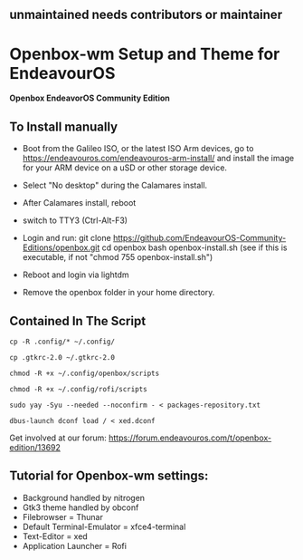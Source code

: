 ## unmaintained needs contributors or maintainer


# Openbox-wm Setup and Theme for EndeavourOS

**Openbox EndeavorOS Community Edition**

## To Install manually

-   Boot from the Galileo ISO, or the latest ISO
    Arm devices, go to https://endeavouros.com/endeavouros-arm-install/
    and install the image for your ARM device on a uSD or other storage device.
     
-  Select "No desktop" during the Calamares install.
  
-  After Calamares install, reboot
   
-  switch to TTY3 (Ctrl-Alt-F3)
  
-  Login and run:
   git clone https://github.com/EndeavourOS-Community-Editions/openbox.git
   cd openbox
   bash openbox-install.sh  (see if this is executable, if not "chmod 755 openbox-install.sh")
     
-  Reboot and login via lightdm
  
-  Remove the openbox folder in your home directory.

## Contained In The Script

    cp -R .config/* ~/.config/
    
    cp .gtkrc-2.0 ~/.gtkrc-2.0

    chmod -R +x ~/.config/openbox/scripts

    chmod -R +x ~/.config/rofi/scripts
    
    sudo yay -Syu --needed --noconfirm - < packages-repository.txt

    dbus-launch dconf load / < xed.dconf

Get involved at our forum: https://forum.endeavouros.com/t/openbox-edition/13692


## Tutorial for Openbox-wm settings:

  -  Background handled by nitrogen
  -  Gtk3 theme handled by obconf
  -  Filebrowser = Thunar
  -  Default Terminal-Emulator = xfce4-terminal
  -  Text-Editor = xed
  -  Application Launcher = Rofi
